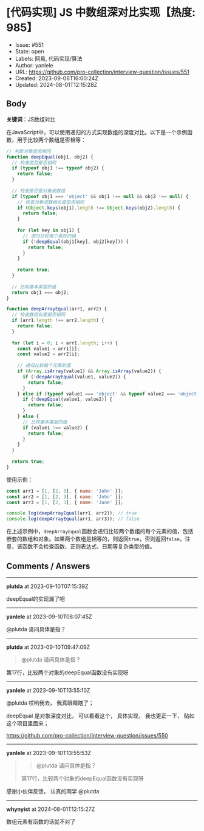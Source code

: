 # [代码实现] JS 中数组深对比实现【热度: 985】

- Issue: #551
- State: open
- Labels: 网易, 代码实现/算法
- Author: yanlele
- URL: https://github.com/pro-collection/interview-question/issues/551
- Created: 2023-09-06T16:00:24Z
- Updated: 2024-08-01T12:15:28Z

## Body

**关键词**：JS数组对比

在JavaScript中，可以使用递归的方式实现数组的深度对比。以下是一个示例函数，用于比较两个数组是否相等：

```javascript
// 判断对象是否相同
function deepEqual(obj1, obj2) {
  // 检查类型是否相同
  if (typeof obj1 !== typeof obj2) {
    return false;
  }
  
  // 检查是否是对象或数组
  if (typeof obj1 === 'object' && obj1 !== null && obj2 !== null) {
    // 检查对象或数组长度是否相同
    if (Object.keys(obj1).length !== Object.keys(obj2).length) {
      return false;
    }
  
    for (let key in obj1) {
      // 递归比较每个属性的值
      if (!deepEqual(obj1[key], obj2[key])) {
        return false;
      }
    }
    
    return true;
  }
  
  // 比较基本类型的值
  return obj1 === obj2;
}

function deepArrayEqual(arr1, arr2) {
  // 检查数组长度是否相同
  if (arr1.length !== arr2.length) {
    return false;
  }
  
  for (let i = 0; i < arr1.length; i++) {
    const value1 = arr1[i];
    const value2 = arr2[i];
    
    // 递归比较每个元素的值
    if (Array.isArray(value1) && Array.isArray(value2)) {
      if (!deepArrayEqual(value1, value2)) {
        return false;
      }
    } else if (typeof value1 === 'object' && typeof value2 === 'object') {
      if (!deepEqual(value1, value2)) {
        return false;
      }
    } else {
      // 比较基本类型的值
      if (value1 !== value2) {
        return false;
      }
    }
  }
  
  return true;
}
```

使用示例：

```javascript
const arr1 = [1, [2, 3], { name: 'John' }];
const arr2 = [1, [2, 3], { name: 'John' }];
const arr3 = [1, [2, 3], { name: 'Jane' }];

console.log(deepArrayEqual(arr1, arr2)); // true
console.log(deepArrayEqual(arr1, arr3)); // false
```

在上述示例中，`deepArrayEqual`函数会递归比较两个数组的每个元素的值，包括嵌套的数组和对象。如果两个数组是相等的，则返回`true`，否则返回`false`。注意，该函数不会检查函数、正则表达式、日期等复杂类型的值。


## Comments / Answers

---

**plutda** at 2023-09-10T07:15:39Z

deepEqual的实现漏了吧

---

**yanlele** at 2023-09-10T08:07:45Z

@plutda 请问具体是指？


---

**plutda** at 2023-09-10T09:47:09Z

> @plutda 请问具体是指？

第17行，比较两个对象的deepEqual函数没有实现呀

---

**yanlele** at 2023-09-10T13:55:10Z

@plutda 哎哟我去， 我真眼睛瞎了；

deepEqual 是对象深度对比， 可以看看这个， 具体实现， 我也更正一下， 贴如这个项目里面来；

https://github.com/pro-collection/interview-question/issues/550

---

**yanlele** at 2023-09-10T13:55:53Z

> > @plutda 请问具体是指？
> 
> 第17行，比较两个对象的deepEqual函数没有实现呀

感谢小伙伴反馈， 认真的同学 @plutda 

---

**whynyist** at 2024-08-01T12:15:27Z

数组元素有函数的话就不对了
